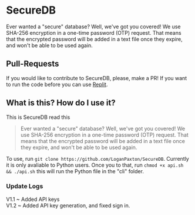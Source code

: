 # SecureDB
Ever wanted a "secure" database? Well, we've got you covered! We use SHA-256 encryption in a one-time password (OTP) request. That means that the encrypted password will be added in a text file once they expire, and won't be able to be used again.

## Pull-Requests
If you would like to contribute to SecureDB, please, make a PR! If you want to run the code before you can use [Replit](https://repl.it).

## What is this? How do I use it?
This is SecureDB read this 
>Ever wanted a "secure" database? Well, we've got you covered! We use SHA-256 encryption in a one-time password (OTP) request. That means that the encrypted password will be added in a text file once they expire, and won't be able to be used again.

To use, run `git clone https://github.com/LoganPaxton/SecureDB`. Currently it is only avaliable to Python users. Once you to that, run `chmod +x api.sh && ./api.sh` this will run the Python file in the "cli" folder.

### Update Logs
V1.1 ~ Added API keys  
V1.2 ~ Added API key generation, and fixed sign in.  
